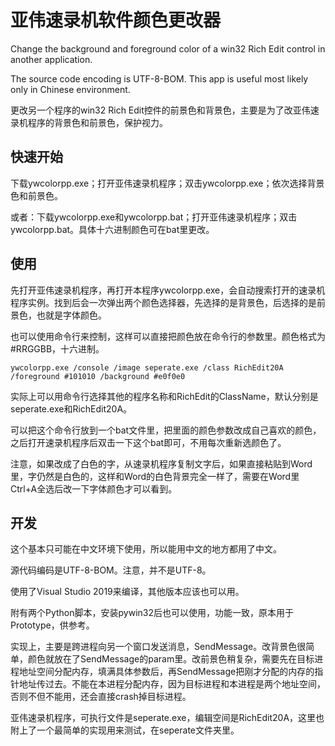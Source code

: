 # 亚伟速录机软件颜色更改器
Change the background and foreground color of a win32 Rich Edit control in another application.

The source code encoding is UTF-8-BOM. This app is useful most likely only in Chinese environment.

更改另一个程序的win32 Rich Edit控件的前景色和背景色，主要是为了改亚伟速录机程序的背景色和前景色，保护视力。

## 快速开始
下载ywcolorpp.exe；打开亚伟速录机程序；双击ywcolorpp.exe；依次选择背景色和前景色。

或者：下载ywcolorpp.exe和ywcolorpp.bat；打开亚伟速录机程序；双击ywcolorpp.bat。具体十六进制颜色可在bat里更改。

## 使用
先打开亚伟速录机程序，再打开本程序ywcolorpp.exe，会自动搜索打开的速录机程序实例。找到后会一次弹出两个颜色选择器，先选择的是背景色，后选择的是前景色，也就是字体颜色。

也可以使用命令行来控制，这样可以直接把颜色放在命令行的参数里。颜色格式为#RRGGBB，十六进制。

```batch
ywcolorpp.exe /console /image seperate.exe /class RichEdit20A /foreground #101010 /background #e0f0e0
```

实际上可以用命令行选择其他的程序名称和RichEdit的ClassName，默认分别是seperate.exe和RichEdit20A。

可以把这个命令行放到一个bat文件里，把里面的颜色参数改成自己喜欢的颜色，之后打开速录机程序后双击一下这个bat即可，不用每次重新选颜色了。

注意，如果改成了白色的字，从速录机程序复制文字后，如果直接粘贴到Word里，字仍然是白色的，这样和Word的白色背景完全一样了，需要在Word里Ctrl+A全选后改一下字体颜色才可以看到。

## 开发
这个基本只可能在中文环境下使用，所以能用中文的地方都用了中文。

源代码编码是UTF-8-BOM。注意，并不是UTF-8。

使用了Visual Studio 2019来编译，其他版本应该也可以用。

附有两个Python脚本，安装pywin32后也可以使用，功能一致，原本用于Prototype，供参考。

实现上，主要是跨进程向另一个窗口发送消息，SendMessage。改背景色很简单，颜色就放在了SendMessage的param里。改前景色稍复杂，需要先在目标进程地址空间分配内存，填满具体参数后，再SendMessage把刚才分配的内存的指针地址传过去。不能在本进程分配内存，因为目标进程和本进程是两个地址空间，否则不但不能用，还会直接crash掉目标进程。

亚伟速录机程序，可执行文件是seperate.exe，编辑空间是RichEdit20A，这里也附上了一个最简单的实现用来测试，在seperate文件夹里。
